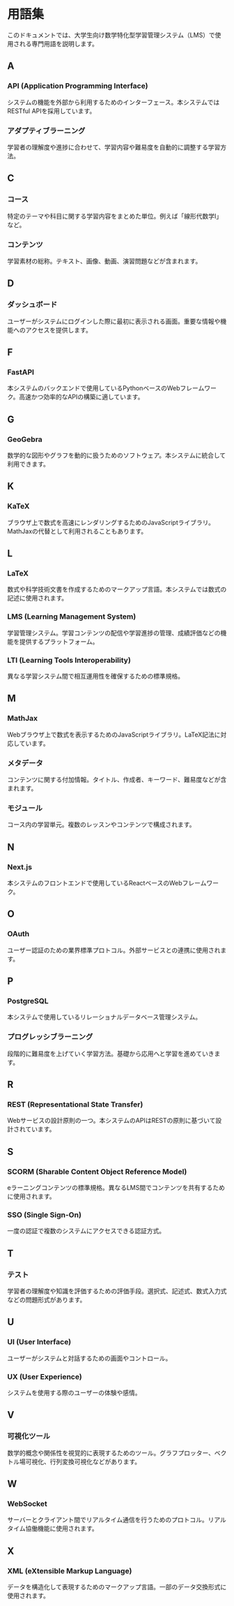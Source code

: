 # 用語集

このドキュメントでは、大学生向け数学特化型学習管理システム（LMS）で使用される専門用語を説明します。

## A

### API (Application Programming Interface)
システムの機能を外部から利用するためのインターフェース。本システムではRESTful APIを採用しています。

### アダプティブラーニング
学習者の理解度や進捗に合わせて、学習内容や難易度を自動的に調整する学習方法。

## C

### コース
特定のテーマや科目に関する学習内容をまとめた単位。例えば「線形代数学I」など。

### コンテンツ
学習素材の総称。テキスト、画像、動画、演習問題などが含まれます。

## D

### ダッシュボード
ユーザーがシステムにログインした際に最初に表示される画面。重要な情報や機能へのアクセスを提供します。

## F

### FastAPI
本システムのバックエンドで使用しているPythonベースのWebフレームワーク。高速かつ効率的なAPIの構築に適しています。

## G

### GeoGebra
数学的な図形やグラフを動的に扱うためのソフトウェア。本システムに統合して利用できます。

## K

### KaTeX
ブラウザ上で数式を高速にレンダリングするためのJavaScriptライブラリ。MathJaxの代替として利用されることもあります。

## L

### LaTeX
数式や科学技術文書を作成するためのマークアップ言語。本システムでは数式の記述に使用されます。

### LMS (Learning Management System)
学習管理システム。学習コンテンツの配信や学習進捗の管理、成績評価などの機能を提供するプラットフォーム。

### LTI (Learning Tools Interoperability)
異なる学習システム間で相互運用性を確保するための標準規格。

## M

### MathJax
Webブラウザ上で数式を表示するためのJavaScriptライブラリ。LaTeX記法に対応しています。

### メタデータ
コンテンツに関する付加情報。タイトル、作成者、キーワード、難易度などが含まれます。

### モジュール
コース内の学習単元。複数のレッスンやコンテンツで構成されます。

## N

### Next.js
本システムのフロントエンドで使用しているReactベースのWebフレームワーク。

## O

### OAuth
ユーザー認証のための業界標準プロトコル。外部サービスとの連携に使用されます。

## P

### PostgreSQL
本システムで使用しているリレーショナルデータベース管理システム。

### プログレッシブラーニング
段階的に難易度を上げていく学習方法。基礎から応用へと学習を進めていきます。

## R

### REST (Representational State Transfer)
Webサービスの設計原則の一つ。本システムのAPIはRESTの原則に基づいて設計されています。

## S

### SCORM (Sharable Content Object Reference Model)
eラーニングコンテンツの標準規格。異なるLMS間でコンテンツを共有するために使用されます。

### SSO (Single Sign-On)
一度の認証で複数のシステムにアクセスできる認証方式。

## T

### テスト
学習者の理解度や知識を評価するための評価手段。選択式、記述式、数式入力式などの問題形式があります。

## U

### UI (User Interface)
ユーザーがシステムと対話するための画面やコントロール。

### UX (User Experience)
システムを使用する際のユーザーの体験や感情。

## V

### 可視化ツール
数学的概念や関係性を視覚的に表現するためのツール。グラフプロッター、ベクトル場可視化、行列変換可視化などがあります。

## W

### WebSocket
サーバーとクライアント間でリアルタイム通信を行うためのプロトコル。リアルタイム協働機能に使用されます。

## X

### XML (eXtensible Markup Language)
データを構造化して表現するためのマークアップ言語。一部のデータ交換形式に使用されます。
